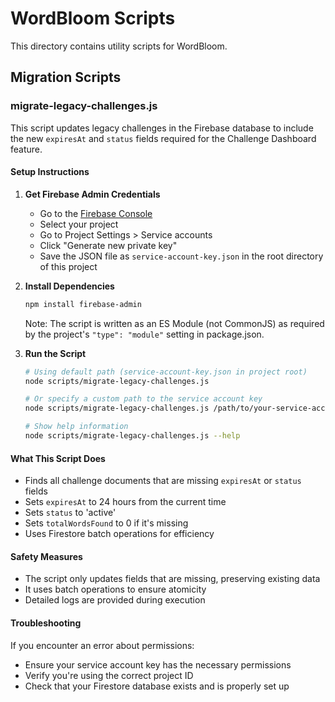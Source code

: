 # WordBloom Scripts

This directory contains utility scripts for WordBloom.

## Migration Scripts

### migrate-legacy-challenges.js

This script updates legacy challenges in the Firebase database to include the new `expiresAt` and `status` fields required for the Challenge Dashboard feature.

#### Setup Instructions

1. **Get Firebase Admin Credentials**
   - Go to the [Firebase Console](https://console.firebase.google.com/)
   - Select your project
   - Go to Project Settings > Service accounts
   - Click "Generate new private key"
   - Save the JSON file as `service-account-key.json` in the root directory of this project

2. **Install Dependencies**
   ```bash
   npm install firebase-admin
   ```

   Note: The script is written as an ES Module (not CommonJS) as required by the project's `"type": "module"` setting in package.json.

3. **Run the Script**
   ```bash
   # Using default path (service-account-key.json in project root)
   node scripts/migrate-legacy-challenges.js
   
   # Or specify a custom path to the service account key
   node scripts/migrate-legacy-challenges.js /path/to/your-service-account-key.json
   
   # Show help information
   node scripts/migrate-legacy-challenges.js --help
   ```

#### What This Script Does

- Finds all challenge documents that are missing `expiresAt` or `status` fields
- Sets `expiresAt` to 24 hours from the current time
- Sets `status` to 'active'
- Sets `totalWordsFound` to 0 if it's missing
- Uses Firestore batch operations for efficiency

#### Safety Measures

- The script only updates fields that are missing, preserving existing data
- It uses batch operations to ensure atomicity
- Detailed logs are provided during execution

#### Troubleshooting

If you encounter an error about permissions:
- Ensure your service account key has the necessary permissions
- Verify you're using the correct project ID
- Check that your Firestore database exists and is properly set up